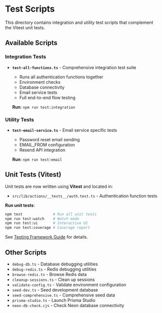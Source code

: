 # Test Scripts

This directory contains integration and utility test scripts that complement the Vitest unit tests.

## Available Scripts

### Integration Tests

- **`test-all-functions.ts`** - Comprehensive integration test suite
  - Runs all authentication functions together
  - Environment checks
  - Database connectivity
  - Email service tests
  - Full end-to-end flow testing

  **Run**: `npm run test:integration`

### Utility Tests

- **`test-email-service.ts`** - Email service specific tests
  - Password reset email sending
  - EMAIL_FROM configuration
  - Resend API integration

  **Run**: `npm run test:email`

## Unit Tests (Vitest)

Unit tests are now written using **Vitest** and located in:

- `src/lib/actions/__tests__/auth.test.ts` - Authentication function tests

**Run unit tests**:

```bash
npm test              # Run all unit tests
npm run test:watch    # Watch mode
npm run test:ui       # Interactive UI
npm run test:coverage # Coverage report
```

See [Testing Framework Guide](../docs/TESTING_FRAMEWORK.md) for details.

## Other Scripts

- `debug-db.ts` - Database debugging utilities
- `debug-redis.ts` - Redis debugging utilities
- `browse-redis.ts` - Browse Redis data
- `cleanup-sessions.ts` - Clean up sessions
- `validate-config.ts` - Validate environment configuration
- `seed-dev.ts` - Seed development database
- `seed-comprehensive.ts` - Comprehensive seed data
- `prisma-studio.ts` - Launch Prisma Studio
- `neon-db-check.cjs` - Check Neon database connectivity
